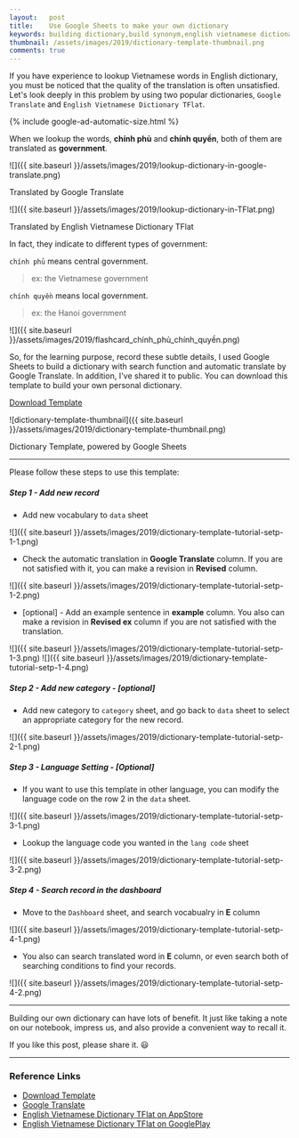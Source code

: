 ```yaml
---
layout:   post
title:    Use Google Sheets to make your own dictionary
keywords: building dictionary,build synonym,english vietnamese dictionary
thumbnail: /assets/images/2019/dictionary-template-thumbnail.png
comments: true
---
```


If you have experience to lookup Vietnamese words in English dictionary, you must be noticed that the quality of the translation is often unsatisfied. Let's look deeply in this problem by using two popular dictionaries, `Google Translate` and `English Vietnamese Dictionary TFlat`.

{% include google-ad-automatic-size.html %}

When we lookup the words, **chính phủ** and **chính quyền**, both of them are translated as **government**.

![]({{ site.baseurl }}/assets/images/2019/lookup-dictionary-in-google-translate.png)
<figcaption>Translated by Google Translate</figcaption>

![]({{ site.baseurl }}/assets/images/2019/lookup-dictionary-in-TFlat.png)
<figcaption>Translated by English Vietnamese Dictionary TFlat</figcaption>

In fact, they indicate to different types of government:

`chính phủ` means central government.
> ex: the Vietnamese government

`chính quyền` means local government.

> ex: the Hanoi government

![]({{ site.baseurl }}/assets/images/2019/flashcard_chính_phủ_chính_quyền.png)

So, for the learning purpose, record these subtle details, I used Google Sheets to build a dictionary with search function and automatic translate by Google Translate. In addition, I've shared it to public. You can download this template to build your own personal dictionary.

<a href="https://docs.google.com/spreadsheets/d/1VZshDXLVmui1-YJ8G6jGwvlmtnx-PIByAWwsAoVyB9M/edit?usp=sharing" target="_blank" rel="nofollow"><i class="fa fa-download"></i> Download Template</a>

![dictionary-template-thumbnail]({{ site.baseurl }}/assets/images/2019/dictionary-template-thumbnail.png)

<figcaption>Dictionary Template, powered by Google Sheets</figcaption>

---

Please follow these steps to use this template:

##### Step 1 - Add new record

* Add new vocabulary to `data` sheet

![]({{ site.baseurl }}/assets/images/2019/dictionary-template-tutorial-setp-1-1.png)

* Check the automatic translation in **Google Translate** column. If you are not satisfied with it, you can make a revision in **Revised** column.

![]({{ site.baseurl }}/assets/images/2019/dictionary-template-tutorial-setp-1-2.png)

* [optional] - Add an example sentence in **example** column. You also can make a revision in **Revised ex** column if you are not satisfied with the translation.

![]({{ site.baseurl }}/assets/images/2019/dictionary-template-tutorial-setp-1-3.png)
![]({{ site.baseurl }}/assets/images/2019/dictionary-template-tutorial-setp-1-4.png)

##### Step 2 - Add new category - [optional]

* Add new category to `category` sheet, and go back to `data` sheet to select an appropriate category for the new record.

![]({{ site.baseurl }}/assets/images/2019/dictionary-template-tutorial-setp-2-1.png)

##### Step 3 - Language Setting - [Optional]

* If you want to use this template in other language, you can modify the language code on the row 2 in the `data` sheet.

![]({{ site.baseurl }}/assets/images/2019/dictionary-template-tutorial-setp-3-1.png)

* Lookup the language code you wanted in the `lang code` sheet

![]({{ site.baseurl }}/assets/images/2019/dictionary-template-tutorial-setp-3-2.png)

##### Step 4 - Search record in the dashboard

* Move to the `Dashboard` sheet, and search vocabualry in **E** column

![]({{ site.baseurl }}/assets/images/2019/dictionary-template-tutorial-setp-4-1.png)

* You also can search translated word in **E** column, or even search both of searching conditions to find your records.

![]({{ site.baseurl }}/assets/images/2019/dictionary-template-tutorial-setp-4-2.png)

---

Building our own dictionary can have lots of benefit. It just like taking a note on our notebook, impress us, and also provide a convenient way to recall it.

If you like this post, please share it. 😃

---

### Reference Links

* <a href="https://docs.google.com/spreadsheets/d/1VZshDXLVmui1-YJ8G6jGwvlmtnx-PIByAWwsAoVyB9M/edit?usp=sharing" target="_blank" rel="nofollow"><i class="fa fa-download"></i> Download Template</a>
* <a href="https://translate.google.com" target="_blank" rel="nofollow">Google Translate</a>
* <a href="https://itunes.apple.com/vn/app/english-dictionary-tflat/id591049834?mt=8" target="_blank" rel="nofollow">English Vietnamese Dictionary TFlat on AppStore</a>
* <a href="https://play.google.com/store/apps/details?id=com.vn.dic.e.v.ui&hl=en_US" target="_blank" rel="nofollow">English Vietnamese Dictionary TFlat on GooglePlay</a>